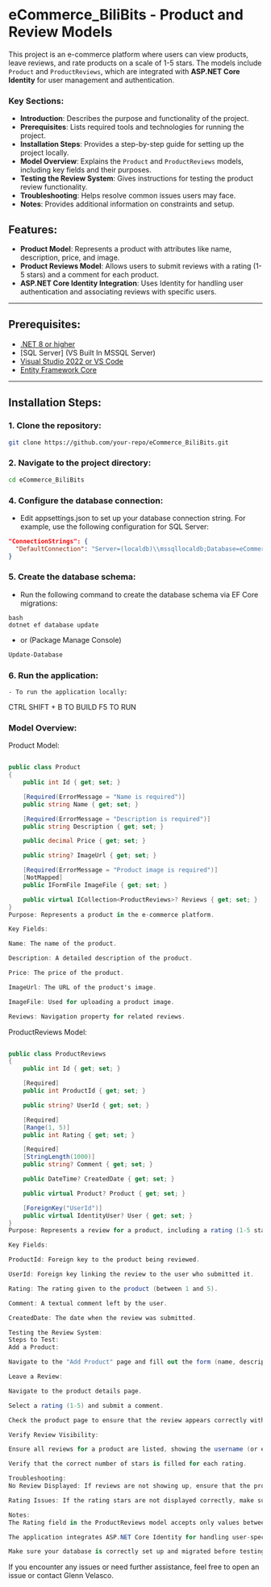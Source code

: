 # eCommerce_BiliBits - Product and Review Models

This project is an e-commerce platform where users can view products, leave reviews, and rate products on a scale of 1-5 stars. The models include `Product` and `ProductReviews`, which are integrated with **ASP.NET Core Identity** for user management and authentication.

### Key Sections:
- **Introduction**: Describes the purpose and functionality of the project.
- **Prerequisites**: Lists required tools and technologies for running the project.
- **Installation Steps**: Provides a step-by-step guide for setting up the project locally.
- **Model Overview**: Explains the `Product` and `ProductReviews` models, including key fields and their purposes.
- **Testing the Review System**: Gives instructions for testing the product review functionality.
- **Troubleshooting**: Helps resolve common issues users may face.
- **Notes**: Provides additional information on constraints and setup.

## Features:
- **Product Model**: Represents a product with attributes like name, description, price, and image.
- **Product Reviews Model**: Allows users to submit reviews with a rating (1-5 stars) and a comment for each product.
- **ASP.NET Core Identity Integration**: Uses Identity for handling user authentication and associating reviews with specific users.

---

## Prerequisites:
- [.NET 8 or higher](https://dotnet.microsoft.com/download)
- [SQL Server] (VS Built In MSSQL Server)
- [Visual Studio 2022 or VS Code](https://code.visualstudio.com/)
- [Entity Framework Core](https://docs.microsoft.com/en-us/ef/core/)

---

## Installation Steps:

### 1. Clone the repository:
```bash
git clone https://github.com/your-repo/eCommerce_BiliBits.git
```

### 2. Navigate to the project directory:
```bash
cd eCommerce_BiliBits
```

### 4. Configure the database connection:

- Edit appsettings.json to set up your database connection string. For example, use the following configuration for SQL Server:

```json
"ConnectionStrings": {
  "DefaultConnection": "Server=(localdb)\\mssqllocaldb;Database=eCommerce_BiliBits;Trusted_Connection=True;MultipleActiveResultSets=true"
}
```

### 5. Create the database schema:
- Run the following command to create the database schema via EF Core migrations:
```
bash
dotnet ef database update
```

- or (Package Manage Console)

```bash
Update-Database

```

### 6. Run the application:
    - To run the application locally:
   CTRL SHIFT + B TO BUILD
   F5 TO RUN
### Model Overview:
Product Model:
```csharp

public class Product
{
    public int Id { get; set; }

    [Required(ErrorMessage = "Name is required")]
    public string Name { get; set; }

    [Required(ErrorMessage = "Description is required")]
    public string Description { get; set; }

    public decimal Price { get; set; }

    public string? ImageUrl { get; set; }

    [Required(ErrorMessage = "Product image is required")]
    [NotMapped]
    public IFormFile ImageFile { get; set; }

    public virtual ICollection<ProductReviews>? Reviews { get; set; }
}
Purpose: Represents a product in the e-commerce platform.

Key Fields:

Name: The name of the product.

Description: A detailed description of the product.

Price: The price of the product.

ImageUrl: The URL of the product's image.

ImageFile: Used for uploading a product image.

Reviews: Navigation property for related reviews.
```

ProductReviews Model:
```csharp

public class ProductReviews
{
    public int Id { get; set; }

    [Required]
    public int ProductId { get; set; }

    public string? UserId { get; set; }

    [Required]
    [Range(1, 5)]
    public int Rating { get; set; }

    [Required]
    [StringLength(1000)]
    public string? Comment { get; set; }

    public DateTime? CreatedDate { get; set; }

    public virtual Product? Product { get; set; }

    [ForeignKey("UserId")]
    public virtual IdentityUser? User { get; set; }
}
Purpose: Represents a review for a product, including a rating (1-5 stars) and a comment.

Key Fields:

ProductId: Foreign key to the product being reviewed.

UserId: Foreign key linking the review to the user who submitted it.

Rating: The rating given to the product (between 1 and 5).

Comment: A textual comment left by the user.

CreatedDate: The date when the review was submitted.

Testing the Review System:
Steps to Test:
Add a Product:

Navigate to the "Add Product" page and fill out the form (name, description, price, and image).

Leave a Review:

Navigate to the product details page.

Select a rating (1-5) and submit a comment.

Check the product page to ensure that the review appears correctly with the star rating.

Verify Review Visibility:

Ensure all reviews for a product are listed, showing the username (or email), rating, comment, and submission date.

Verify that the correct number of stars is filled for each rating.

Troubleshooting:
No Review Displayed: If reviews are not showing up, ensure that the product and review models are correctly related in the database. Run migrations if needed.

Rating Issues: If the rating stars are not displayed correctly, make sure the frontend (HTML/JavaScript) for rendering the stars is set up to reflect the review rating.

Notes:
The Rating field in the ProductReviews model accepts only values between 1 and 5.

The application integrates ASP.NET Core Identity for handling user-specific reviews.

Make sure your database is correctly set up and migrated before testing.
```

If you encounter any issues or need further assistance, feel free to open an issue or contact Glenn Velasco.
